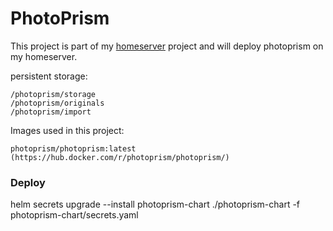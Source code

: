 # PhotoPrism
This project is part of my [homeserver](https://github.com/ron-blom/homeserver) project and will deploy photoprism on my homeserver. 

persistent storage:
```
/photoprism/storage
/photoprism/originals
/photoprism/import

```

Images used in this project:
```
photoprism/photoprism:latest (https://hub.docker.com/r/photoprism/photoprism/)
```

### Deploy 

helm secrets upgrade --install photoprism-chart ./photoprism-chart -f photoprism-chart/secrets.yaml
